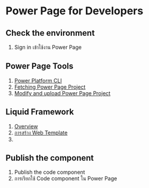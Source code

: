
# Power Page for Developers

## Check the environment

1. Sign in เข้าใช้งาน Power Page

## Power Page Tools

1. [Power Platform CLI](contents/power-platform-cli.md)
2. [Fetching Power Page Project](contents/accessing-power-page.md)
3. [Modify and upload Power Page Project](contents/modify-and-upload-power-page-project.md)

## Liquid Framework

1. [Overview](contents/liquid-framework/overview.md)
2. [การสร้าง Web Template](contents/liquid-framework/create-web-template.md)
3. 

## Publish the component

1. Publish the code component
2. การเรียกใช้ Code component ใน Power Page